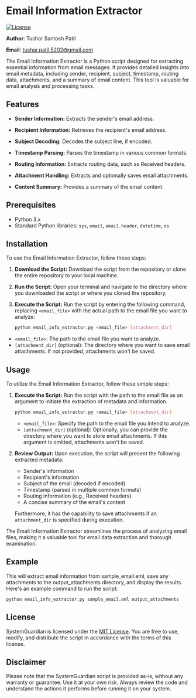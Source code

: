 # Email Information Extractor

[![License](https://img.shields.io/badge/license-MIT-blue.svg)](https://opensource.org/licenses/MIT)

**Author**: Tushar Santosh Patil

**Email**: tushar.patil.5202@gmail.com

The Email Information Extractor is a Python script designed for extracting essential information from email messages. It provides detailed insights into email metadata, including sender, recipient, subject, timestamp, routing data, attachments, and a summary of email content. This tool is valuable for email analysis and processing tasks.

## Features

- **Sender Information:** Extracts the sender's email address.

- **Recipient Information:** Retrieves the recipient's email address.

- **Subject Decoding:** Decodes the subject line, if encoded.

- **Timestamp Parsing:** Parses the timestamp in various common formats.

- **Routing Information:** Extracts routing data, such as Received headers.

- **Attachment Handling:** Extracts and optionally saves email attachments.

- **Content Summary:** Provides a summary of the email content.

## Prerequisites

- Python 3.x
- Standard Python libraries: `sys`, `email`, `email.header`, `datetime`, `os`


## Installation

To use the Email Information Extractor, follow these steps:

1. **Download the Script:** Download the script from the repository or clone the entire repository to your local machine.

2. **Run the Script:** Open your terminal and navigate to the directory where you downloaded the script or where you cloned the repository.

3. **Execute the Script:** Run the script by entering the following command, replacing `<email_file>` with the actual path to the email file you want to analyze:

   ```bash
   python email_info_extractor.py <email_file> [attachment_dir]

- `<email_file>`: The path to the email file you want to analyze.
- `[attachment_dir]` (optional): The directory where you want to save email attachments. If not provided, attachments won't be saved.



## Usage

To utilize the Email Information Extractor, follow these simple steps:

1. **Execute the Script:** Run the script with the path to the email file as an argument to initiate the extraction of metadata and information.

    ```bash
    python email_info_extractor.py <email_file> [attachment_dir]
    ```

   - `<email_file>`: Specify the path to the email file you intend to analyze.
   - `[attachment_dir]` (optional): Optionally, you can provide the directory where you want to store email attachments. If this argument is omitted, attachments won't be saved.

2. **Review Output:** Upon execution, the script will present the following extracted metadata:

   - Sender's information
   - Recipient's information
   - Subject of the email (decoded if encoded)
   - Timestamp (parsed in multiple common formats)
   - Routing information (e.g., Received headers)
   - A concise summary of the email's content

   Furthermore, it has the capability to save attachments if an `attachment_dir` is specified during execution.

The Email Information Extractor streamlines the process of analyzing email files, making it a valuable tool for email data extraction and thorough examination.



## Example

This will extract email information from sample_email.eml, save any attachments to the output_attachments directory, and display the results.
Here's an example command to run the script:


    python email_info_extractor.py sample_email.eml output_attachments






## License

SystemGuardian is licensed under the [MIT License](LICENSE). You are free to use, modify, and distribute the script in accordance with the terms of this license.

## Disclaimer

Please note that the SystemGuardian script is provided as-is, without any warranty or guarantee. Use it at your own risk. Always review the code and understand the actions it performs before running it on your system.
